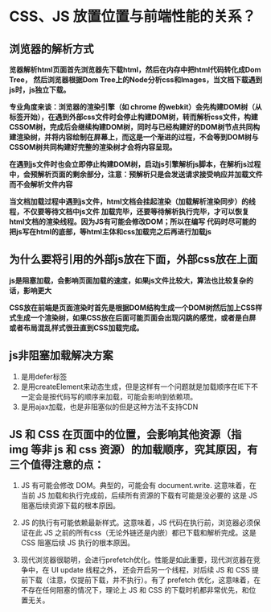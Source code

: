 # CSS、JS 放置位置与前端性能的关系？

## 浏览器的解析方式

**览器解析html页面首先浏览器先下载html，然后在内存中把html代码转化成Dom Tree，
然后浏览器根据Dom Tree上的Node分析css和Images，当文档下载遇到js时，js独立下载。**

**专业角度来谈：浏览器的渲染引擎（如 chrome 的webkit）会先构建DOM树（从<html>标签开始），在遇到外部css文件时会停止构建DOM树，转而解析css文件，构建CSSOM树，完成后会继续构建DOM树，同时与已经构建好的DOM树节点共同构建渲染树，并将内容绘制在屏幕上，而这是一个渐进的过程，不会等到DOM树与CSSOM树共同构建好完整的渲染树才会将内容呈现。**

**在遇到js文件时也会立即停止构建DOM树，启动js引擎解析js脚本，在解析js过程中，会预解析页面的剩余部分，注意：预解析只是会发送请求接受响应并加载文件而不会解析文件内容**

**当文档加载过程中遇到js文件，html文档会挂起渲染（加载解析渲染同步）的线程，不仅要等待文档中js文件
加载完毕，还要等待解析执行完毕，才可以恢复html文档的渲染线程。因为JS有可能会修改DOM；所以在编写
代码时尽可能的把js写在html的底部，等html主体和css加载完之后再进行加载js**

## 为什么要将引用的外部js放在下面，外部css放在上面

**js是阻塞加载，会影响页面加载的速度，如果js文件比较大，算法也比较复杂的话，影响更大**

**CSS放在前端是页面渲染时首先是根据DOM结构生成一个DOM树然后加上CSS样式生成一个渲染树，如果CSS放在后面可能页面会出现闪跳的感觉，或者是白屏或者布局混乱样式很丑直到CSS加载完成。**

## js非阻塞加载解决方案
1. 是用defer标签
2. 是用createElement来动态生成，但是这样有一个问题就是加载顺序在IE下不一定会是按代码写的顺序来加载，可能会影响到依赖项。
3. 是用ajax加载，也是非阻塞似的但是这种方法不支持CDN  

## JS 和 CSS 在页面中的位置，会影响其他资源（指 img 等非 js 和 css 资源）的加载顺序，究其原因，有三个值得注意的点：

1. JS 有可能会修改 DOM。典型的，可能会有 document.write. 
这意味着，在当前 JS 加载和执行完成前，后续所有资源的下载有可能是没必要的 这是 JS 阻塞后续资源下载的根本原因。

2. JS 的执行有可能依赖最新样式。这意味着，JS 代码在执行前，浏览器必须保证在此 JS 之前的所有css（无论外链还是内嵌）都已下载和解析完成。这是 CSS 阻塞后续 JS 执行的根本原因。
3. 现代浏览器很聪明，会进行prefetch优化。性能是如此重要，现代浏览器在竞争中，在 UI update 线程之外， 还会开启另一个线程，对后续 JS 和 CSS 提前下载（注意，仅提前下载，并不执行）。有了 prefetch 优化，这意味着，在不存在任何阻塞的情况下，理论上 JS 和 CSS 的下载时机都非常优先，和位置无关。 
